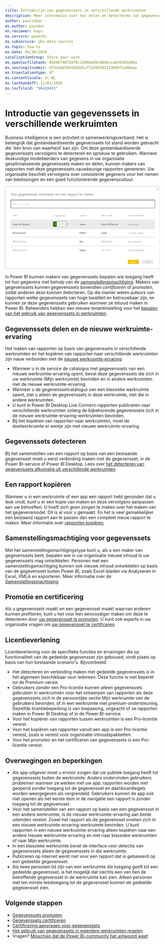 ```yaml
---
title: Introductie van gegevenssets in verschillende werkruimten
description: Meer informatie over het delen en detecteren van gegevenssets voor werkruimten. Gebruikers binnen de organisatie kunnen rapporten samenstellen op basis van uw gegevensset in hun eigen werkruimten.
author: paulinbar
ms.author: painbar
ms.reviewer: kayu
ms.service: powerbi
ms.subservice: pbi-data-sources
ms.topic: how-to
ms.date: 04/30/2020
LocalizationGroup: Share your work
ms.openlocfilehash: 0569bf40728f0c1300ded9c9656cca639105e981
ms.sourcegitcommit: 653e18d7041d3dd1cf7a38010372366975a98eae
ms.translationtype: HT
ms.contentlocale: nl-NL
ms.lasthandoff: 12/01/2020
ms.locfileid: "96410431"
---
```

# <a name="intro-to-datasets-across-workspaces"></a>Introductie van gegevenssets in verschillende werkruimten

Business intelligence is een activiteit in samenwerkingsverband. Het is belangrijk dat gestandaardiseerde gegevenssets tot stand worden gebracht die 'één bron van waarheid' kan zijn. Om deze gestandaardiseerde gegevenssets vervolgens te detecteren en opnieuw te gebruiken. Wanneer deskundige modelleerders van gegevens in uw organisatie geoptimaliseerde gegevenssets maken en delen, kunnen makers van rapporten met deze gegevenssets nauwkeurige rapporten genereren. Uw organisatie beschikt vervolgens over consistente gegevens voor het nemen van beslissingen en een goed functionerende gegevenscultuur.

![Een gedeelde gegevensset selecteren](media/service-datasets-across-workspaces/power-bi-select-shared-dataset.png)

In Power BI kunnen makers van gegevenssets bepalen wie toegang heeft tot hun gegevens met behulp van de [samenstellingsmachtiging](service-datasets-build-permissions.md). Makers van gegevenssets kunnen gegevenssets bovendien *certificeren* of *promoten*, zodat anderen deze kunnen detecteren. Op die manier weten auteurs van rapporten welke gegevenssets van hoge kwaliteit en betrouwbaar zijn, en kunnen ze deze gegevenssets gebruiken wanneer ze inhoud maken in Power BI. Beheerders hebben een nieuwe tenantinstelling voor het [bepalen van het gebruik van gegevenssets in werkruimten](service-datasets-admin-across-workspaces.md).

## <a name="dataset-sharing-and-the-new-workspace-experience"></a>Gegevenssets delen en de nieuwe werkruimte-ervaring

Het maken van rapporten op basis van gegevenssets in verschillende werkruimten en het kopiëren van rapporten naar verschillende werkruimten zijn nauw verbonden met de [nieuwe werkruimte-ervaring](../collaborate-share/service-create-the-new-workspaces.md):

- Wanneer u in de service de catalogus met gegevenssets van een nieuwe werkruimte-ervaring opent, bevat deze gegevenssets die zich in uw werkruimte (Mijn werkruimte) bevinden en in andere werkruimten met de nieuwe werkruimte-ervaring. 
- Wanneer u de gegevenssetcatalogus van een klassieke werkruimte opent, ziet u alleen de gegevenssets in deze werkruimte, niet die in andere werkruimten.
- U kunt in Power BI Desktop Live Connect-rapporten publiceren naar verschillende werkruimten zolang de bijbehorende gegevenssets zich in de nieuwe werkruimte-ervaring-werkruimten bevinden.
- Bij het kopiëren van rapporten naar werkruimten, moet de doelwerkruimte er eentje zijn met nieuwe werkruimte-ervaring.

## <a name="discover-datasets"></a>Gegevenssets detecteren

Bij het samenstellen van een rapport op basis van een bestaande gegevensset moet u eerst verbinding maken met de gegevensset, in de Power BI-service of Power BI Desktop. Lees over [het detecteren van gegevenssets afkomstig uit verschillende werkruimten](service-datasets-discover-across-workspaces.md)

## <a name="copy-a-report"></a>Een rapport kopiëren

Wanneer u in een werkruimte of een app een rapport hebt gevonden dat u leuk vindt, kunt u er een kopie van maken en deze vervolgens aanpassen aan uw behoeften. U hoeft zich geen zorgen te maken over het maken van het gegevensmodel. Dit is al voor u gemaakt. En het is veel gemakkelijker een bestaand rapport aan te passen dan een compleet nieuw rapport te maken. Meer informatie over [rapporten kopiëren](service-datasets-copy-reports.md).

## <a name="build-permission-for-datasets"></a>Samenstellingsmachtiging voor gegevenssets

Met het samenstellingsmachtigingstype kunt u, als u een maker van gegevenssets bent, bepalen wie in uw organisatie nieuwe inhoud in uw gegevenssets mag ontwikkelen. Personen met een samenstellingsmachtiging kunnen ook nieuwe inhoud ontwikkelen op basis van de gegevensset buiten Power BI, zoals Excel-bladen via Analyseren in Excel, XMLA en exporteren. Meer informatie over de [Samenstellingsmachtiging](service-datasets-build-permissions.md).

## <a name="promotion-and-certification"></a>Promotie en certificering

Als u gegevenssets maakt en een gegevensset maakt waarvan anderen kunnen profiteren, kunt u het voor hen eenvoudiger maken om deze te detecteren door [uw gegevensset te promoten](../collaborate-share/service-endorse-content.md#promote-content). U kunt ook experts in uw organisatie vragen om [uw gegevensset te certificeren](../collaborate-share/service-endorse-content.md#request-content-certification).

## <a name="licensing"></a>Licentieverlening

Licentieverlening voor de specifieke functies en ervaringen die op functionaliteit van de gedeelde gegevensset zijn gebouwd, vindt plaats op basis van hun bestaande scenario's. Bijvoorbeeld:

- Het detecteren en verbinding maken met gedeelde gegevenssets is in het algemeen beschikbaar voor iedereen. Deze functie is niet beperkt tot de Premium-versie.
- Gebruikers zonder een Pro-licentie kunnen alleen gegevenssets gebruiken in werkruimten voor het ontwerpen van rapporten als deze gegevenssets zich in de persoonlijke sectie Mijn werkruimte van de gebruikers bevinden, of in een werkruimte met premium-ondersteuning. Dezelfde licentiebeperking is van toepassing, ongeacht of ze rapporten maken in Power BI Desktop of in de Power BI-service.
- Voor het kopiëren van rapporten tussen werkruimten is een Pro-licentie vereist.
- Voor het kopiëren van rapporten vanuit een app is een Pro-licentie vereist, zoals is vereist voor organisatie-inhoudspakketten.
- Voor het promoten en het certificeren van gegevenssets is een Pro-licentie vereist.

## <a name="considerations-and-limitations"></a>Overwegingen en beperkingen

- Als app-uitgever moet u ervoor zorgen dat uw publiek toegang heeft tot gegevenssets buiten de werkruimte. Anders ondervinden gebruikers problemen wanneer ze werken met uw app: rapporten worden niet geopend zonder toegang tot de gegevensset en dashboardtegels worden weergegeven als vergrendeld. Gebruikers kunnen de app ook niet openen als het eerste item in de navigatie een rapport is zonder toegang tot de gegevensset.
- Voor het samenstellen van een rapport op basis van een gegevensset in een andere werkruimte, is de nieuwe werkruimte-ervaring aan beide uiteinden vereist: Zowel het rapport als de gegevensset moeten zich in een nieuwe werkruimte-ervaring-werkruimte bevinden. U kunt rapporten in een nieuwe werkruimte-ervaring alleen kopiëren naar een andere nieuwe werkruimte-ervaring en niet naar klassieke werkruimten of naar Mijn werkruimte. 
- In een klassieke werkruimte bevat de interface voor detectie van gegevenssets alleen de gegevenssets in die werkruimte.
- Publiceren op internet werkt niet voor een rapport dat is gebaseerd op een gedeelde gegevensset.
- Als twee personen lid zijn van een werkruimte die toegang geeft tot een gedeelde gegevensset, is het mogelijk dat slechts een van hen de betreffende gegevensset in de werkruimte kan zien. Alleen personen met ten minste leestoegang tot de gegevensset kunnen de gedeelde gegevensset zien. 

## <a name="next-steps"></a>Volgende stappen

- [Gegevenssets promoten](../collaborate-share/service-endorse-content.md#promote-content)
- [Gegevenssets certificeren](../collaborate-share/service-endorse-content.md#certify-content)
- [Certificering aanvragen voor gegevenssets](../collaborate-share/service-endorse-content.md#request-content-certification)
- [Het gebruik van gegevenssets in meerdere werkruimten regelen](service-datasets-admin-across-workspaces.md)
- Vragen? [Misschien dat de Power BI-community het antwoord weet](https://community.powerbi.com/)
